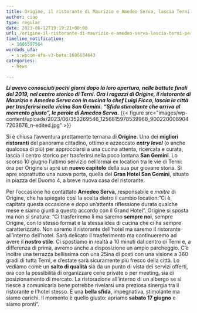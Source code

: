 ```yaml
---
title: Origine, il ristorante di Maurizio e Amedeo Serva, lascia Terni per San Gemini
author: ciao
type: regular
date: 2023-06-12T19:19:21+00:00
url: /origine-il-ristorante-di-maurizio-e-amedeo-serva-lascia-terni-per-san-gemini/
timeline_notification:
  - 1686597564
wordads_ufa:
  - s:wpcom-ufa-v3-beta:1686684643
categories:
  - News

---
```

**_Li avevo conosciuti pochi giorni dopo la loro apertura, nelle battute finali del 2019, nel centro storico di Terni. Ora i ragazzi di Origine, il ristorante di Maurizio e Amedeo Serva con in cucina lo chef Luigi Ficca, lascia la città per trasferirsi nella vicina San Gemini._** **_&#8220;Sfida stimolante che arriva al momento giusto&#8221;, le parole di Amedeo Serva._** 
{{< figure src="images/wp-content/uploads/2023/06/352269546_1256815978539968_9002200089047203676_n-edited.jpg" >}}
 

Si è chiusa l&#8217;avventura prettamente ternana di **Origine**. Uno dei **migliori ristoranti** del panorama cittadino, ottimo e azzeccato _**entry level**_ (o anche qualcosa di più) per approcciarsi a una cucina attenta, ricercata e curata, lascia il centro storico per trasferirsi nella poco lontana **San Gemini**. Lo scorso 10 giugno l&#8217;ultimo servizio nell&#8217;ormai ex location tra le vie di Terni: ora per Origine si apre un **nuovo capitolo** della sua pur giovane storia. Si apre soprattutto una nuova porta, quella del **Gran Hotel San Gemini**, situato in piazza del Duomo 4, a breve nuova casa del ristorante.

Per l&#8217;occasione ho contattato **Amedeo Serva**, responsabile e _maitre_ di Origine, che ha spiegato così la scelta dietro il cambio location:&#8221;Ci è capitata questa occasione e dopo un&#8217;attenta riflessione durata qualche mese e siamo giunti a questo accordo con il Grand Hotel&#8221;. Origine si sposta ma non si snatura: &#8220;Ci trasferiremo lì ma saremo **sempre noi**, sempre Origine, con lo stesso format e la stessa idea di cucina che ci ha sempre caratterizzato. Non saremo il ristorante dell&#8217;hotel ma saremo il ristorante all&#8217;interno dell&#8217;hotel. Sarà delicato il trasferimento ma continueremo ad avere il **nostro stile**. Ci spostiamo in realtà a 10 minuti dal centro di Terni e, a differenza di prima, avremo anche a disposizione un ampio parcheggio. C&#8217;è inoltre una terrazza bellissima con una 25ina di posti con una visione a 360 gradi di tutta Terni, e d&#8217;estate sarà sicuramente più fresco della città. Lo vediamo come un **salto di qualità** sia da un punto di vista dei servizi offerti, ora con la possibilità di organizzare cene private o per meeting, sia di posizionamento di mercato. La ristorazione all&#8217;interno di un albergo se si riesce a comunicarla bene potrebbe rivelarsi una preziosa sinergia tra il ristorante e l&#8217;hotel stesso. È una **bella sfida**, impegnativa, stimolante ma siamo carichi. Il momento è quello giusto: apriamo **sabato 17 giugno** e siamo pronti&#8221;.